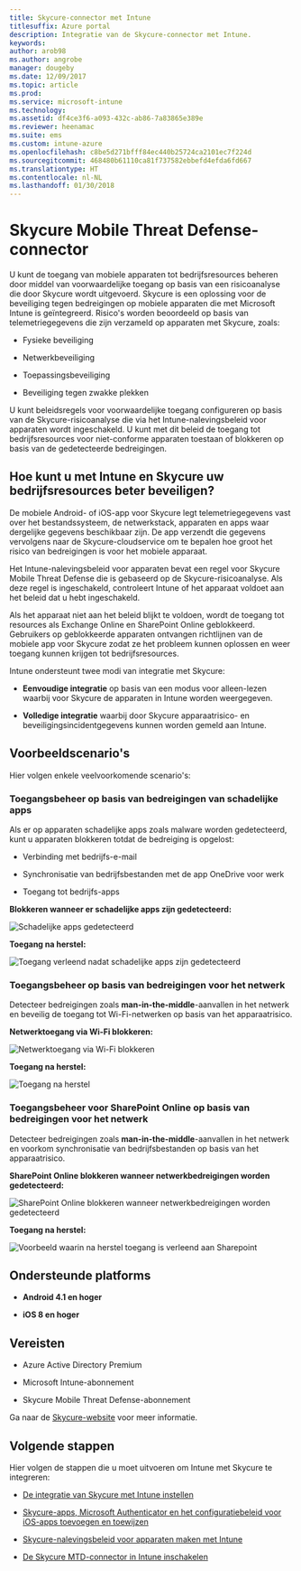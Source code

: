 ```yaml
---
title: Skycure-connector met Intune
titlesuffix: Azure portal
description: Integratie van de Skycure-connector met Intune.
keywords: 
author: arob98
ms.author: angrobe
manager: dougeby
ms.date: 12/09/2017
ms.topic: article
ms.prod: 
ms.service: microsoft-intune
ms.technology: 
ms.assetid: df4ce3f6-a093-432c-ab86-7a83865e389e
ms.reviewer: heenamac
ms.suite: ems
ms.custom: intune-azure
ms.openlocfilehash: c8be5d271bfff84ec440b25724ca2101ec7f224d
ms.sourcegitcommit: 468480b61110ca81f737582ebbefd4efda6fd667
ms.translationtype: HT
ms.contentlocale: nl-NL
ms.lasthandoff: 01/30/2018
---
```

# <a name="skycure-mobile-threat-defense-connector"></a>Skycure Mobile Threat Defense-connector

U kunt de toegang van mobiele apparaten tot bedrijfsresources beheren door middel van voorwaardelijke toegang op basis van een risicoanalyse die door Skycure wordt uitgevoerd. Skycure is een oplossing voor de beveiliging tegen bedreigingen op mobiele apparaten die met Microsoft Intune is geïntegreerd. Risico's worden beoordeeld op basis van telemetriegegevens die zijn verzameld op apparaten met Skycure, zoals:

-   Fysieke beveiliging

-   Netwerkbeveiliging

-   Toepassingsbeveiliging

-   Beveiliging tegen zwakke plekken

U kunt beleidsregels voor voorwaardelijke toegang configureren op basis van de Skycure-risicoanalyse die via het Intune-nalevingsbeleid voor apparaten wordt ingeschakeld. U kunt met dit beleid de toegang tot bedrijfsresources voor niet-conforme apparaten toestaan of blokkeren op basis van de gedetecteerde bedreigingen.

## <a name="how-do-intune-and-skycure-help-protect-your-company-resources"></a>Hoe kunt u met Intune en Skycure uw bedrijfsresources beter beveiligen?

De mobiele Android- of iOS-app voor Skycure legt telemetriegegevens vast over het bestandssysteem, de netwerkstack, apparaten en apps waar dergelijke gegevens beschikbaar zijn. De app verzendt die gegevens vervolgens naar de Skycure-cloudservice om te bepalen hoe groot het risico van bedreigingen is voor het mobiele apparaat.

Het Intune-nalevingsbeleid voor apparaten bevat een regel voor Skycure Mobile Threat Defense die is gebaseerd op de Skycure-risicoanalyse. Als deze regel is ingeschakeld, controleert Intune of het apparaat voldoet aan het beleid dat u hebt ingeschakeld.

Als het apparaat niet aan het beleid blijkt te voldoen, wordt de toegang tot resources als Exchange Online en SharePoint Online geblokkeerd. Gebruikers op geblokkeerde apparaten ontvangen richtlijnen van de mobiele app voor Skycure zodat ze het probleem kunnen oplossen en weer toegang kunnen krijgen tot bedrijfsresources.

Intune ondersteunt twee modi van integratie met Skycure:

-   **Eenvoudige integratie** op basis van een modus voor alleen-lezen waarbij voor Skycure de apparaten in Intune worden weergegeven.

-   **Volledige integratie** waarbij door Skycure apparaatrisico- en beveiligingsincidentgegevens kunnen worden gemeld aan Intune.

## <a name="sample-scenarios"></a>Voorbeeldscenario's

Hier volgen enkele veelvoorkomende scenario's:

### <a name="control-access-based-on-threats-from-malicious-apps"></a>Toegangsbeheer op basis van bedreigingen van schadelijke apps

Als er op apparaten schadelijke apps zoals malware worden gedetecteerd, kunt u apparaten blokkeren totdat de bedreiging is opgelost:

-   Verbinding met bedrijfs-e-mail

-   Synchronisatie van bedrijfsbestanden met de app OneDrive voor werk

-   Toegang tot bedrijfs-apps

**Blokkeren wanneer er schadelijke apps zijn gedetecteerd:**

![Schadelijke apps gedetecteerd](./media/skycure-arch-1.png)

**Toegang na herstel:**

![Toegang verleend nadat schadelijke apps zijn gedetecteerd](./media/skycure-arch-2.png)

### <a name="control-access-based-on-threat-to-network"></a>Toegangsbeheer op basis van bedreigingen voor het netwerk

Detecteer bedreigingen zoals **man-in-the-middle**-aanvallen in het netwerk en beveilig de toegang tot Wi-Fi-netwerken op basis van het apparaatrisico.

**Netwerktoegang via Wi-Fi blokkeren:**

![Netwerktoegang via Wi-Fi blokkeren](./media/skycure-arch-3.png)

**Toegang na herstel:**

![Toegang na herstel](./media/skycure-arch-4.png)

### <a name="control-access-to-sharepoint-online-based-on-threat-to-network"></a>Toegangsbeheer voor SharePoint Online op basis van bedreigingen voor het netwerk

Detecteer bedreigingen zoals **man-in-the-middle**-aanvallen in het netwerk en voorkom synchronisatie van bedrijfsbestanden op basis van het apparaatrisico.

**SharePoint Online blokkeren wanneer netwerkbedreigingen worden gedetecteerd:**

![SharePoint Online blokkeren wanneer netwerkbedreigingen worden gedetecteerd](./media/skycure-arch-5.png)

**Toegang na herstel:**

![Voorbeeld waarin na herstel toegang is verleend aan Sharepoint](./media/skycure-arch-6.png)

## <a name="supported-platforms"></a>Ondersteunde platforms

-   **Android 4.1 en hoger**

-   **iOS 8 en hoger**

## <a name="pre-requisites"></a>Vereisten

-   Azure Active Directory Premium

-   Microsoft Intune-abonnement

-   Skycure Mobile Threat Defense-abonnement

Ga naar de [Skycure-website](https://www.skycure.com/skycure-microsoft-integration/) voor meer informatie.

## <a name="next-steps"></a>Volgende stappen

Hier volgen de stappen die u moet uitvoeren om Intune met Skycure te integreren:

- [De integratie van Skycure met Intune instellen](skycure-mtd-connector-integration.md)

- [Skycure-apps, Microsoft Authenticator en het configuratiebeleid voor iOS-apps toevoegen en toewijzen](mtd-apps-ios-app-configuration-policy-add-assign.md)

- [Skycure-nalevingsbeleid voor apparaten maken met Intune](mtd-device-compliance-policy-create.md)

- [De Skycure MTD-connector in Intune inschakelen](mtd-connector-enable.md)
